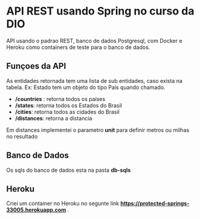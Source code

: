 # API REST usando Spring no curso da DIO

API usando o padrao REST, banco de dados Postgresql, com Docker e Heroku como containers de teste para o banco de dados.

## Funçoes da API

As entidades retornada tem uma lista de sub entidades, caso exista na tabela. Ex: Estado tem um objeto do tipo País quando chamado.

- **/countries** : retorna todos os países
- **/states**: retorna todos os Estados do Brasil
- **/cities**: retorna todos as cidades do Brasil
- **/distances**: retorna a distancia

Em distances implementei o parametro **unit** para definir metros ou milhas no resultado

## Banco de Dados

Os sqls do banco de dados esta na pasta **db-sqls** 

## Heroku

Criei um container no Heroku no segunte link **https://protected-springs-33005.herokuapp.com** . 